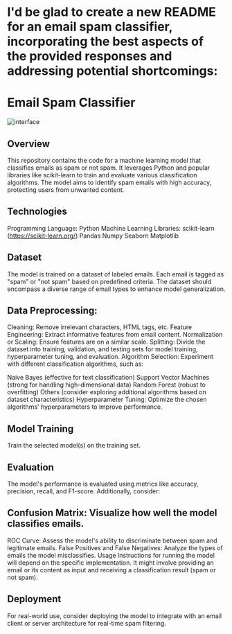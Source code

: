 # I'd be glad to create a new README for an email spam classifier, incorporating the best aspects of the provided responses and addressing potential shortcomings:

# Email Spam Classifier

![interface](https://github.com/codewithpiyushh/ML-Crate/assets/154052068/1aa033f5-a27b-448a-872f-c52320c22930)

## Overview
This repository contains the code for a machine learning model that classifies emails as spam or not spam. It leverages Python and popular libraries like scikit-learn to train and evaluate various classification algorithms. The model aims to identify spam emails with high accuracy, protecting users from unwanted content.

## Technologies
Programming Language: Python 
Machine Learning Libraries:
scikit-learn (https://scikit-learn.org/)
Pandas
Numpy
Seaborn
Matplotlib

## Dataset
The model is trained on a dataset of labeled emails. Each email is tagged as "spam" or "not spam" based on predefined criteria. The dataset should encompass a diverse range of email types to enhance model generalization.

## Data Preprocessing:

Cleaning: Remove irrelevant characters, HTML tags, etc.
Feature Engineering: Extract informative features from email content.
Normalization or Scaling: Ensure features are on a similar scale.
Splitting: Divide the dataset into training, validation, and testing sets for model training, hyperparameter tuning, and evaluation.
Algorithm Selection: Experiment with different classification algorithms, such as:

Naive Bayes (effective for text classification)
Support Vector Machines (strong for handling high-dimensional data)
Random Forest (robust to overfitting)
Others (consider exploring additional algorithms based on dataset characteristics)
Hyperparameter Tuning: Optimize the chosen algorithms' hyperparameters to improve performance.

## Model Training
Train the selected model(s) on the training set.

## Evaluation
The model's performance is evaluated using metrics like accuracy, precision, recall, and F1-score. Additionally, consider:

## Confusion Matrix: Visualize how well the model classifies emails.
ROC Curve: Assess the model's ability to discriminate between spam and legitimate emails.
False Positives and False Negatives: Analyze the types of emails the model misclassifies.
Usage
Instructions for running the model will depend on the specific implementation. It might involve providing an email or its content as input and receiving a classification result (spam or not spam).

## Deployment
For real-world use, consider deploying the model to integrate with an email client or server architecture for real-time spam filtering.

